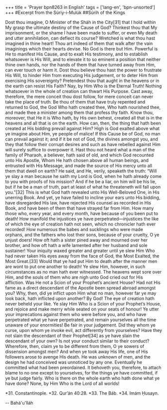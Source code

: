 +++
title = 'Prayer bpn8263 in English'
tags = ['lang-en', 'bpn-unsorted']
+++
#Excerpt from the Súriy-i-Mulúk
##Súrih of the Kings

Dost thou imagine, O Minister of the Sháh in the City[31] that I hold within My grasp the ultimate destiny of the Cause of God? Thinkest thou that My imprisonment, or the shame I have been made to suffer, or even My death and utter annihilation, can deflect its course? Wretched is what thou hast imagined in thine heart! Thou art indeed of them that walk after the vain imaginings which their hearts devise. No God is there but Him. Powerful is He to manifest His Cause, and to exalt His testimony, and to establish whatsoever is His Will, and to elevate it to so eminent a position that neither thine own hands, nor the hands of them that have turned away from Him, can ever touch or harm it.
Dost thou believe thou hast the power to frustrate His Will, to hinder Him from executing His judgement, or to deter Him from exercising His sovereignty? Pretendest thou that aught in the heavens or in the earth can resist His Faith? Nay, by Him Who is the Eternal Truth! Nothing whatsoever in the whole of creation can thwart His Purpose. Cast away, therefore, the mere conceit thou dost follow, for mere conceit can never take the place of truth. Be thou of them that have truly repented and returned to God, the God Who hath created thee, Who hath nourished thee, and made thee a minister among them that profess thy faith.
Know thou, moreover, that He it is Who hath, by His own behest, created all that is in the heavens and all that is on the earth. How can, then, the thing that hath been created at His bidding prevail against Him? High is God exalted above what ye imagine about Him, ye people of malice! If this Cause be of God, no man can prevail against it; and if it be not of God, the divines amongst you, and they that follow their corrupt desires and such as have rebelled against Him will surely suffice to overpower it.
Hast thou not heard what a man of the family of Pharaoh, a believer, hath said of old, and which God recounted unto His Apostle, Whom He hath chosen above all human beings, and entrusted with His Message, and made the source of His mercy unto all them that dwell on earth? He said, and He, verily, speaketh the truth: “Will ye slay a man because he saith my Lord is God, when he hath already come to you with proofs of his mission? And if he be a liar, on him will be his lie, but if he be a man of truth, part at least of what he threateneth will fall upon you.”[32] This is what God hath revealed unto His Well-Beloved One, in His unerring Book.
And yet, ye have failed to incline your ears unto His bidding, have disregarded His law, have rejected His counsel as recorded in His Book, and have been of them that have strayed far from Him. How many those who, every year, and every month, have because of you been put to death! How manifold the injustices ye have perpetrated—injustices the like of which the eye of creation hath not seen, which no chronicler hath ever recorded! How numerous the babes and sucklings who were made orphans, and the fathers who lost their sons, because of your cruelty, O ye unjust doers! How oft hath a sister pined away and mourned over her brother, and how oft hath a wife lamented after her husband and sole sustainer!
Your iniquity waxed greater and greater until ye slew Him Who had never taken His eyes away from the face of God, the Most Exalted, the Most Great.[33] Would that ye had put Him to death after the manner men are wont to put one another to death! Ye slew Him, however, in such circumstances as no man hath ever witnessed. The heavens wept sore over Him, and the souls of them who are nigh unto God cried out for His affliction. Was He not a Scion of your Prophet’s ancient House? Had not His fame as a direct descendant of the Apostle been spread abroad amongst you? Why, then, did ye inflict upon Him what no man, however far ye may look back, hath inflicted upon another? By God! The eye of creation hath never beheld your like. Ye slay Him Who is a Scion of your Prophet’s House, and rejoice and make merry while seated on your seats of honour! Ye utter your imprecations against them who were before you, and who have perpetrated what ye have perpetrated, and remain yourselves all the time unaware of your enormities!
Be fair in your judgement. Did they whom ye curse, upon whom ye invoke evil, act differently from yourselves? Have they not slain the descendant of their Prophet[34] as ye have slain the descendant of your own? Is not your conduct similar to their conduct? Wherefore, then, claim ye to be different from them, O ye sowers of dissension amongst men?
And when ye took away His life, one of His followers arose to avenge His death. He was unknown of men, and the design he had conceived was unnoticed by any one. Eventually he committed what had been preordained. It behoveth you, therefore, to attach blame to no one except to yourselves, for the things ye have committed, if ye but judge fairly. Who is there on the whole earth who hath done what ye have done? None, by Him Who is the Lord of all worlds!

*31.    Constantinople.
*32.    Qur’án 40:28.
*33.    The Báb.
*34.    Imám Ḥusayn.

-- Bahá'u'lláh

